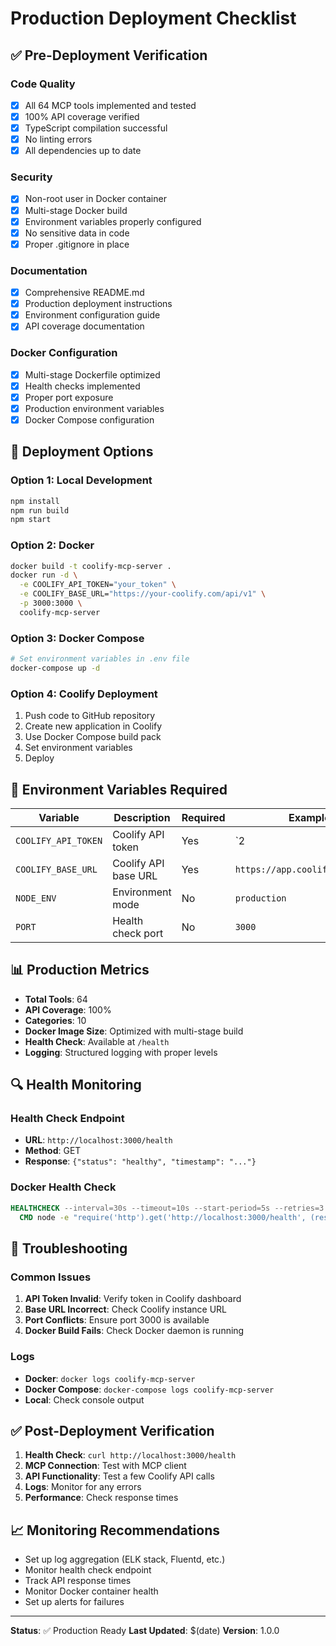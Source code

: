 # Production Deployment Checklist

## ✅ Pre-Deployment Verification

### Code Quality
- [x] All 64 MCP tools implemented and tested
- [x] 100% API coverage verified
- [x] TypeScript compilation successful
- [x] No linting errors
- [x] All dependencies up to date

### Security
- [x] Non-root user in Docker container
- [x] Multi-stage Docker build
- [x] Environment variables properly configured
- [x] No sensitive data in code
- [x] Proper .gitignore in place

### Documentation
- [x] Comprehensive README.md
- [x] Production deployment instructions
- [x] Environment configuration guide
- [x] API coverage documentation

### Docker Configuration
- [x] Multi-stage Dockerfile optimized
- [x] Health checks implemented
- [x] Proper port exposure
- [x] Production environment variables
- [x] Docker Compose configuration

## 🚀 Deployment Options

### Option 1: Local Development
```bash
npm install
npm run build
npm start
```

### Option 2: Docker
```bash
docker build -t coolify-mcp-server .
docker run -d \
  -e COOLIFY_API_TOKEN="your_token" \
  -e COOLIFY_BASE_URL="https://your-coolify.com/api/v1" \
  -p 3000:3000 \
  coolify-mcp-server
```

### Option 3: Docker Compose
```bash
# Set environment variables in .env file
docker-compose up -d
```

### Option 4: Coolify Deployment
1. Push code to GitHub repository
2. Create new application in Coolify
3. Use Docker Compose build pack
4. Set environment variables
5. Deploy

## 🔧 Environment Variables Required

| Variable | Description | Required | Example |
|----------|-------------|----------|---------|
| `COOLIFY_API_TOKEN` | Coolify API token | Yes | `2|abc123...` |
| `COOLIFY_BASE_URL` | Coolify API base URL | Yes | `https://app.coolify.io/api/v1` |
| `NODE_ENV` | Environment mode | No | `production` |
| `PORT` | Health check port | No | `3000` |

## 📊 Production Metrics

- **Total Tools**: 64
- **API Coverage**: 100%
- **Categories**: 10
- **Docker Image Size**: Optimized with multi-stage build
- **Health Check**: Available at `/health`
- **Logging**: Structured logging with proper levels

## 🔍 Health Monitoring

### Health Check Endpoint
- **URL**: `http://localhost:3000/health`
- **Method**: GET
- **Response**: `{"status": "healthy", "timestamp": "..."}`

### Docker Health Check
```dockerfile
HEALTHCHECK --interval=30s --timeout=10s --start-period=5s --retries=3 \
  CMD node -e "require('http').get('http://localhost:3000/health', (res) => { process.exit(res.statusCode === 200 ? 0 : 1) })"
```

## 🚨 Troubleshooting

### Common Issues
1. **API Token Invalid**: Verify token in Coolify dashboard
2. **Base URL Incorrect**: Check Coolify instance URL
3. **Port Conflicts**: Ensure port 3000 is available
4. **Docker Build Fails**: Check Docker daemon is running

### Logs
- **Docker**: `docker logs coolify-mcp-server`
- **Docker Compose**: `docker-compose logs coolify-mcp-server`
- **Local**: Check console output

## ✅ Post-Deployment Verification

1. **Health Check**: `curl http://localhost:3000/health`
2. **MCP Connection**: Test with MCP client
3. **API Functionality**: Test a few Coolify API calls
4. **Logs**: Monitor for any errors
5. **Performance**: Check response times

## 📈 Monitoring Recommendations

- Set up log aggregation (ELK stack, Fluentd, etc.)
- Monitor health check endpoint
- Track API response times
- Monitor Docker container health
- Set up alerts for failures

---

**Status**: ✅ Production Ready
**Last Updated**: $(date)
**Version**: 1.0.0
